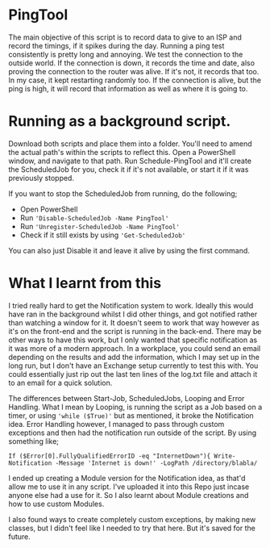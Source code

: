 # PingTool

The main objective of this script is to record data to give to an ISP and record the timings, if it spikes during the day. Running a ping test consistently is pretty long and annoying. We test the connection to the outside world. If the connection is down, it records the time and date, also proving the connection to the router was alive. If it's not, it records that too. In my case, it kept restarting randomly too. If the connection is alive, but the ping is high, it will record that information as well as where it is going to.

# Running as a background script.

Download both scripts and place them into a folder. You'll need to amend the actual path's within the scripts to reflect this. Open a PowerShell window, and navigate to that path. Run Schedule-PingTool and it'll create the ScheduledJob for you, check it if it's not available, or start it if it was previously stopped.

If you want to stop the ScheduledJob from running, do the following;

- Open PowerShell
- Run `'Disable-ScheduledJob -Name PingTool'`
- Run `'Unregister-ScheduledJob -Name PingTool'`
- Check if it still exists by using `'Get-ScheduledJob'`

You can also just Disable it and leave it alive by using the first command.

# What I learnt from this

I tried really hard to get the Notification system to work. Ideally this would have ran in the background whilst I did other things, and got notified rather than watching a window for it. It doesn't seem to work that way however as it's on the front-end and the script is running in the back-end. There may be other ways to have this work, but I only wanted that specific notification as it was more of a modern approach. In a workplace, you could send an email depending on the results and add the information, which I may set up in the long run, but I don't have an Exchange setup currently to test this with. You could essentially just rip out the last ten lines of the log.txt file and attach it to an email for a quick solution.

The differences between Start-Job, ScheduledJobs, Looping and Error Handling. What I mean by Looping, is running the script as a Job based on a timer, or using `'while ($True)'` but as mentioned, it broke the Notification idea. Error Handling however, I managed to pass through custom exceptions and then had the notification run outside of the script. By using something like;

`If ($Error[0].FullyQualifiedErrorID -eq "InternetDown"){
  Write-Notification -Message 'Internet is down!' -LogPath /directory/blabla/`
  
I ended up creating a Module version for the Notification idea, as that'd allow me to use it in any script. I've uploaded it into this Repo just incase anyone else had a use for it. So I also learnt about Module creations and how to use custom Modules. 
  
I also found ways to create completely custom exceptions, by making new classes, but I didn't feel like I needed to try that here. But it's saved for the future. 
